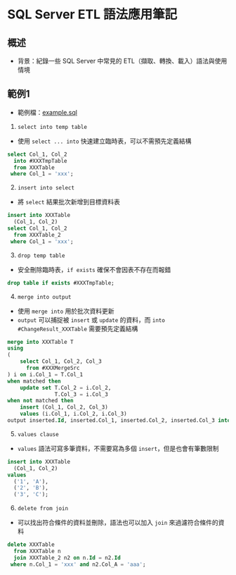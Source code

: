 # SQL Server ETL 語法應用筆記

## 概述
- 背景：紀錄一些 SQL Server 中常見的 ETL（擷取、轉換、載入）語法與使用情境

## 範例1

- 範例檔：[example.sql](example.sql)

1. `select into temp table`

- 使用 `select ... into` 快速建立臨時表，可以不需預先定義結構

```sql
select Col_1, Col_2
  into #XXXTmpTable
  from XXXTable
 where Col_1 = 'xxx';
```

2. `insert into select`

- 將 `select` 結果批次新增到目標資料表

```sql
insert into XXXTable
  (Col_1, Col_2)
select Col_1, Col_2
  from XXXTable_2
 where Col_1 = 'xxx';
```

3. `drop temp table`

- 安全刪除臨時表，`if exists` 確保不會因表不存在而報錯

```sql
drop table if exists #XXXTmpTable;
```

4. `merge into output`

- 使用 `merge into` 用於批次資料更新
- `output` 可以捕捉被 `insert` 或 `update` 的資料，而 `into #ChangeResult_XXXTable` 需要預先定義結構

```sql
merge into XXXTable T
using
(
    select Col_1, Col_2, Col_3
      from #XXXMergeSrc
) i on i.Col_1 = T.Col_1
when matched then
    update set T.Col_2 = i.Col_2,
               T.Col_3 = i.Col_3
when not matched then
    insert (Col_1, Col_2, Col_3)
    values (i.Col_1, i.Col_2, i.Col_3)
output inserted.Id, inserted.Col_1, inserted.Col_2, inserted.Col_3 into #ChangeResult_XXXTable;
```

5. `values clause`

- `values` 語法可寫多筆資料，不需要寫為多個 `insert`，但是也會有筆數限制

```sql
insert into XXXTable
  (Col_1, Col_2) 
values
  ('1', 'A'),
  ('2', 'B'),
  ('3', 'C');
```

6. `delete from join`

- 可以找出符合條件的資料並刪除，語法也可以加入 `join` 來過濾符合條件的資料

```sql
delete XXXTable
  from XXXTable n
  join XXXTable_2 n2 on n.Id = n2.Id
 where n.Col_1 = 'xxx' and n2.Col_A = 'aaa';
```
